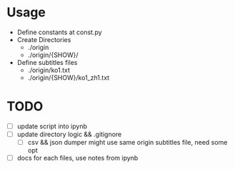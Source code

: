 # Usage

- Define constants at const.py
- Create Directories
  - ./origin
  - ./origin/{SHOW}/
- Define subtitles files
  - ./origin/ko1.txt
  - ./origin/{SHOW}/ko1_zh1.txt

# TODO
- [ ] update script into ipynb
- [ ] update directory logic && .gitignore 
  - [ ] csv && json dumper might use same origin subtitles file, need some opt
- [ ] docs for each files, use notes from ipynb